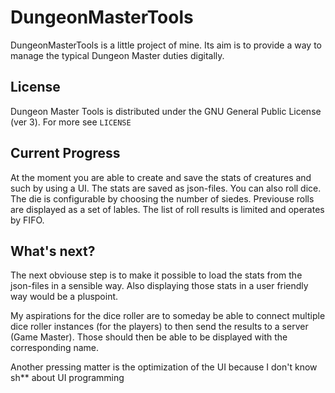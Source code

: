 # DungeonMasterTools
 
DungeonMasterTools is a little project of mine. Its aim is to provide a way to manage the typical Dungeon Master duties digitally.

## License
Dungeon Master Tools is distributed under the GNU General Public License (ver 3). For more see `LICENSE`

## Current Progress
At the moment you are able to create and save the stats of creatures and such by using a UI. The stats are saved as json-files. You can also roll dice. The die is configurable by choosing the number of siedes. Previouse rolls are displayed as a set of lables. The list of roll results is limited and operates by FIFO.

## What's next?
The next obviouse step is to make it possible to load the stats from the json-files in a sensible way. Also displaying those stats in a user friendly way would be a pluspoint. 

My aspirations for the dice roller are to someday be able to connect multiple dice roller instances (for the players)  to then send the results to a server (Game Master). Those should then be able to be displayed with the corresponding name.

Another pressing matter is the optimization of the UI because I don't know sh** about UI programming
